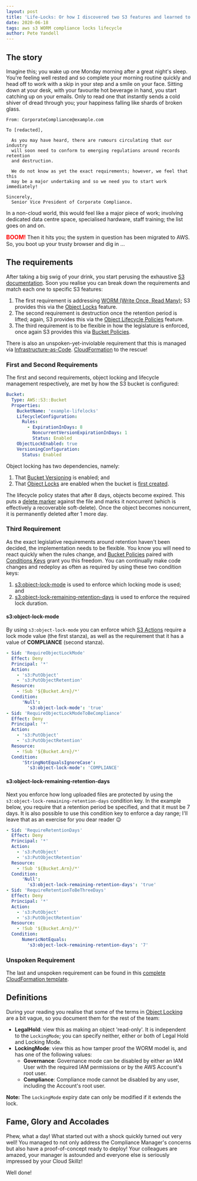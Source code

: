 ```yaml
---
layout: post
title: 'Life-Locks: Or how I discovered two S3 features and learned to love compliance'
date: 2020-06-18
tags: aws s3 WORM compliance locks lifecycle
author: Pete Yandell
---
```


<!--markdownlint-disable MD025 -->
## The story

Imagine this; you wake up one Monday morning after a great night's sleep. You're feeling well rested and so complete your morning routine quickly and head off to work with a skip in your step and a smile on your face. Sitting down at your desk, with your favourite hot beverage in hand, you start catching up on your emails. Only to read one that instantly sends a cold shiver of dread through you; your happiness falling like shards of broken glass.

```text
From: CorporateCompliance@example.com

To [redacted],

  As you may have heard, there are rumours circulating that our industry
  will soon need to conform to emerging regulations around records retention
  and destruction.

  We do not know as yet the exact requirements; however, we feel that this
  may be a major undertaking and so we need you to start work immediately!

Sincerely,
  Senior Vice President of Corporate Compliance.
```

In a non-cloud world, this would feel like a major piece of work; involving dedicated data centre space, specialised hardware, staff training; the list goes on and on.

<!-- markdownlint-disable MD033 -->
<span style='color:red; font-size: 1.1em;'>**BOOM!**</span> Then it hits you; the system in question has been migrated to AWS. So, you boot up your trusty browser and dig in ...

## The requirements

After taking a big swig of your drink, you start perusing the exhaustive [S3 documentation](https://docs.aws.amazon.com/AmazonS3/latest/dev/Welcome.html). Soon you realise you can break down the requirements and match each one to specific S3 features:

1. The first requirement is addressing [WORM (Write Once, Read Many)](https://en.wikipedia.org/wiki/Write_once_read_many); S3 provides this via the [Object Locks](https://docs.aws.amazon.com/AmazonS3/latest/dev/object-lock.html) feature.
2. The second requirement is destruction once the retention period is lifted; again, S3 provides this via the [Object Lifecycle Policies](https://docs.aws.amazon.com/AmazonS3/latest/dev/object-lifecycle-mgmt.html) feature.
3. The third requirement is to be flexible in how the legislature is enforced, once again S3 provides this via [Bucket Policies](https://docs.aws.amazon.com/AmazonS3/latest/dev/access-policy-language-overview.html).

There is also an unspoken-yet-inviolable requirement that this is managed via [Infrastructure-as-Code](https://en.wikipedia.org/wiki/Infrastructure_as_code). [CloudFormation](https://aws.amazon.com/cloudformation/) to the rescue!

### First and Second Requirements

The first and second requirements, object locking and lifecycle management respectively, are met by how the S3 bucket is configured:

```yaml
Bucket:
  Type: AWS::S3::Bucket
  Properties:
    BucketName: 'example-lifelocks'
    LifecycleConfiguration:
      Rules:
        - ExpirationInDays: 8
          NoncurrentVersionExpirationInDays: 1
          Status: Enabled
    ObjectLockEnabled: true
    VersioningConfiguration:
      Status: Enabled
```

Object locking has two dependencies, namely:

1. That [Bucket Versioning](https://docs.aws.amazon.com/AmazonS3/latest/dev/ObjectVersioning.html) is enabled; and
2. That [Object Locks](https://docs.aws.amazon.com/AmazonS3/latest/dev/object-lock.html) are enabled when the bucket is [first created](https://docs.aws.amazon.com/AmazonS3/latest/dev/object-lock-overview.html#object-lock-bucket-config).

The lifecycle policy states that after 8 days, objects become expired. This puts a [delete marker](https://docs.aws.amazon.com/AmazonS3/latest/dev/DeleteMarker.html) against the file and marks it noncurrent (which is effectively a recoverable soft-delete). Once the object becomes noncurrent, it is permanently deleted after 1 more day.

### Third Requirement

As the exact legislative requirements around retention haven't been decided, the implementation needs to be flexible. You know you will need to react quickly when the rules change, and [Bucket Policies](https://docs.aws.amazon.com/AmazonS3/latest/dev/access-policy-language-overview.html) paired with [Conditions Keys](https://docs.aws.amazon.com/IAM/latest/UserGuide/reference_policies_elements_condition.html) grant you this freedom. You can continually make code changes and redeploy as often as required by using these two condition keys:

1. [s3:object-lock-mode](https://docs.aws.amazon.com/AmazonS3/latest/dev/list_amazons3.html#amazons3-policy-keys) is used to enforce which locking mode is used; and
2. [s3:object-lock-remaining-retention-days](https://docs.aws.amazon.com/AmazonS3/latest/dev/list_amazons3.html#amazons3-policy-keys) is used to enforce the required lock duration.

#### s3:object-lock-mode

By using `s3:object-lock-mode` you can enforce which [S3 Actions](https://docs.aws.amazon.com/IAM/latest/UserGuide/list_amazons3.html#amazons3-actions-as-permissions) require a lock mode value (the first stanza), as well as the requirement that it has a value of **COMPLIANCE** (second stanza).

```yaml
- Sid: 'RequireObjectLockMode'
  Effect: Deny
  Principal: '*'
  Action:
    - 's3:PutObject'
    - 's3:PutObjectRetention'
  Resource:
    - !Sub '${Bucket.Arn}/*'
  Condition:
      'Null':
        's3:object-lock-mode': 'true'
- Sid: 'RequireObjectLockModeToBeCompliance'
  Effect: Deny
  Principal: '*'
  Action:
    - 's3:PutObject'
    - 's3:PutObjectRetention'
  Resource:
    - !Sub '${Bucket.Arn}/*'
  Condition:
      'StringNotEqualsIgnoreCase':
        's3:object-lock-mode': 'COMPLIANCE'
```

#### s3:object-lock-remaining-retention-days

Next you enforce how long uploaded files are protected by using the `s3:object-lock-remaining-retention-days` condition key. In the example below, you require that a retention period be specified, and that it must be 7 days. It is also possible to use this condition key to enforce a day range; I'll leave that as an exercise for you dear reader :wink:

```yaml
- Sid: 'RequireRetentionDays'
  Effect: Deny
  Principal: '*'
  Action:
    - 's3:PutObject'
    - 's3:PutObjectRetention'
  Resource:
    - !Sub '${Bucket.Arn}/*'
  Condition:
      'Null':
        's3:object-lock-remaining-retention-days': 'true'
- Sid: 'RequireRetentionToBeThreeDays'
  Effect: Deny
  Principal: '*'
  Action:
    - 's3:PutObject'
    - 's3:PutObjectRetention'
  Resource:
    - !Sub '${Bucket.Arn}/*'
  Condition:
      NumericNotEquals:
        's3:object-lock-remaining-retention-days': '7'
```

### Unspoken Requirement

The last and unspoken requirement can be found in this [complete CloudFormation template](/assets/2020-06-03-life-locks-example-template.yml).

## Definitions

During your reading you realise that some of the terms in [Object Locking](https://docs.aws.amazon.com/AmazonS3/latest/dev/object-lock.html) are a bit vague, so you document them for the rest of the team:

* **LegalHold**: view this as making an object 'read-only'. It is independent to the `LockingMode`; you can specify neither, either or both of Legal Hold and Locking Mode.
* **LockingMode**: view this as how tamper proof the WORM model is, and has one of the following values:
  * **Governance**: Governance mode can be disabled by either an IAM User with the required IAM permissions or by the AWS Account's root user.
  * **Compliance**: Compliance mode cannot be disabled by any user, including the Account's root user.

**Note:** The `LockingMode` expiry date can only be modified if it extends the lock.

## Fame, Glory and Accolades

Phew, what a day! What started out with a shock quickly turned out very well! You managed to not only address the Compliance Manager's concerns but also have a proof-of-concept ready to deploy! Your colleagues are amazed, your manager is astounded and everyone else is seriously impressed by your Cloud Skillz!

Well done!
